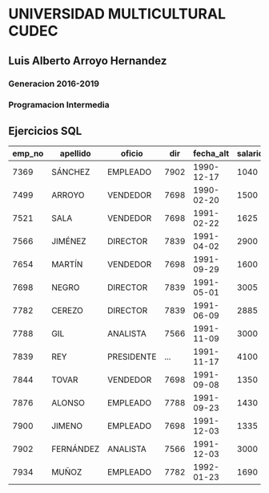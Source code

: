 # UNIVERSIDAD MULTICULTURAL CUDEC
## Luis Alberto Arroyo Hernandez 
### Generacion 2016-2019
### Programacion Intermedia
## Ejercicios SQL
emp_no|apellido|oficio|dir|fecha_alt|salario|comision|dept_no
---|---|---|---|---|---|---|---
7369|SÁNCHEZ|EMPLEADO|7902|1990-12-17|1040|null|20
7499|ARROYO|VENDEDOR|7698|1990-02-20|1500|390|30
7521|SALA|VENDEDOR|7698|1991-02-22|1625|650|30
7566|JIMÉNEZ|DIRECTOR|7839|1991-04-02|2900|null|20
7654|MARTÍN|VENDEDOR|7698|1991-09-29|1600|1020|30
7698|NEGRO|DIRECTOR|7839|1991-05-01|3005|null|30
7782|CEREZO|DIRECTOR|7839|1991-06-09|2885|null|10
7788|GIL|ANALISTA|7566|1991-11-09|3000|null|20
7839|REY|PRESIDENTE|...|1991-11-17|4100|null|10
7844|TOVAR|VENDEDOR|7698|1991-09-08|1350|null|30
7876|ALONSO|EMPLEADO|7788|1991-09-23|1430|null|20
7900|JIMENO|EMPLEADO|7698|1991-12-03|1335|null|30
7902|FERNÁNDEZ|ANALISTA|7566|1991-12-03|3000|null|20
7934|MUÑOZ|EMPLEADO|7782|1992-01-23|1690|null|10
